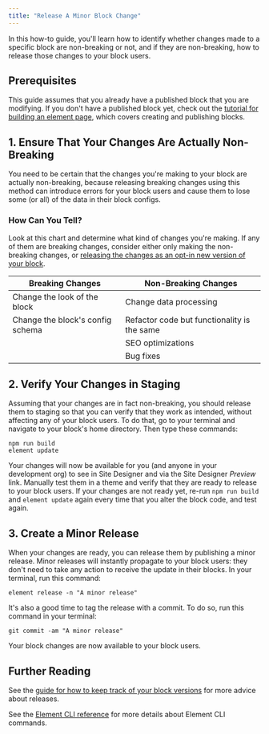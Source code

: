 ```yaml
---
title: "Release A Minor Block Change"
---
```


In this how-to guide, you'll learn how to identify whether changes made to a specific block are non-breaking or not, and if they are non-breaking, how to release those changes to your block users.

## Prerequisites

This guide assumes that you already have a published block that you are modifying. If you don't have a published block yet, check out the [tutorial for building an element page](/tutorials/building-an-element-page), which covers creating and publishing blocks.

## 1. Ensure That Your Changes Are Actually Non-Breaking

You need to be certain that the changes you're making to your block are actually non-breaking, because releasing breaking changes using this method can introduce errors for your block users and cause them to lose some (or all) of the data in their block configs.

### How Can You Tell?

Look at this chart and determine what kind of changes you're making. If any of them are breaking changes, consider either only making the non-breaking changes, or [releasing the changes as an opt-in new version of your block](/how-to/release-a-new-major-block-version).

| Breaking Changes                 | Non-Breaking Changes                        |
| -------------------------------- | ------------------------------------------- |
| Change the look of the block     | Change data processing                      |
| Change the block's config schema | Refactor code but functionality is the same |
|                                  | SEO optimizations                           |
|                                  | Bug fixes                                   |

## 2. Verify Your Changes in Staging

Assuming that your changes are in fact non-breaking, you should release them to staging so that you can verify that they work as intended, without affecting any of your block users. To do that, go to your terminal and navigate to your block's home directory. Then type these commands:

```shell
npm run build
element update
```

Your changes will now be available for you (and anyone in your development org) to see in Site Designer and via the Site Designer *Preview* link. Manually test them in a theme and verify that they are ready to release to your block users. If your changes are not ready yet, re-run `npm run build` and `element update` again every time that you alter the block code, and test again.

## 3. Create a Minor Release

When your changes are ready, you can release them by publishing a minor release. Minor releases will instantly propagate to your block users: they don't need to take any action to receive the update in their blocks. In your terminal, run this command:

```shell
element release -n "A minor release"
```

It's also a good time to tag the release with a commit. To do so, run this command in your terminal:

```shell
git commit -am "A minor release"
```

Your block changes are now available to your block users.

## Further Reading

See the [guide for how to keep track of your block versions](/how-to/track-block-versions) for more advice about releases.

See the [Element CLI reference](/references/element-cli) for more details about Element CLI commands.